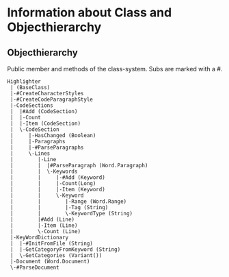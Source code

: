 # Information about Class and Objecthierarchy

## Objecthierarchy
Public member and methods of the class-system. Subs are marked with a #.
```
Highlighter
 | (BaseClass)
 |-#CreateCharacterStyles
 |-#CreateCodeParagraphStyle
 |-CodeSections
 |  |#Add (CodeSection)
 |  |-Count
 |  |-Item (CodeSection)
 |  \-CodeSection
 |     |-HasChanged (Boolean)
 |     |-Paragraphs
 |     |-#ParseParagraphs
 |     \-Lines
 |        |-Line
 |        |  |#ParseParagraph (Word.Paragraph)
 |        |  \-Keywords
 |        |     |-#Add (Keyword)
 |        |     |-Count(Long)
 |        |     |-Item (Keyword)
 |        |     \-Keyword
 |        |        |-Range (Word.Range)
 |        |        |-Tag (String)
 |        |        \-KeywordType (String)
 |        |#Add (Line)
 |        |-Item (Line)
 |        \-Count (Line)
 |-KeyWordDictionary
 |  |-#InitFromFile (String)
 |  |-GetCategoryFromKeyword (String)
 |  \-GetCategories (Variant())
 |-Document (Word.Document)
 \-#ParseDocument
```
